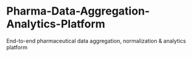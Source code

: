 # Pharma-Data-Aggregation-Analytics-Platform
End-to-end pharmaceutical data aggregation, normalization &amp; analytics platform
